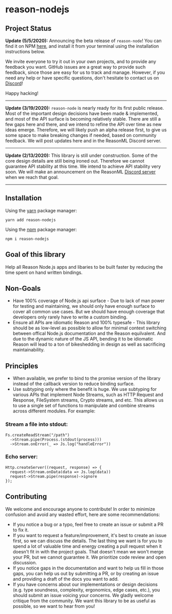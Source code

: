 # reason-nodejs

## Project Status

**Update (5/5/2020):**
Announcing the beta release of `reason-node`! You can find it on NPM [here](https://www.npmjs.com/package/reason-nodejs), and install it from your terminal using the installation instructions below.

We invite everyone to try it out in your own projects, and to provide any feedback you want. GitHub issues are a great way to provide such feedback, since those are easy for us to track and manage. However, if you need any help or have specific questions, don't hesitate to contact us on [Discord](https://discord.gg/7MgaPKW)!

Happy hacking!

----

**Update (3/19/2020):**
`reason-node` is nearly ready for its first public release. Most of the important design decisions have been made & implemented, and most of the API surface is becoming relatively stable. There are still a few gaps here and there, and we intend to refine the API over time as new ideas emerge. Therefore, we will likely push an alpha release first, to give us some space to make breaking changes if needed, based on community feedback. We will post updates here and in the ReasonML Discord server.

----

**Update (2/13/2020):**
This library is still under construction. Some of the core design details are still being ironed out. Therefore we cannot guarantee API stability at this time. We intend to achieve API stability very soon. We will make an announcement on the ReasonML [Discord server](https://discord.gg/7MgaPKW) when we reach that goal.

----

## Installation

Using the [yarn](https://yarnpkg.com/) package manager:

```shell
yarn add reason-nodejs
```

Using the [npm](https://www.npmjs.com/) package manager:

```shell
npm i reason-nodejs
```

## Goal of this library

Help all Reason Node.js apps and libaries to be built faster by reducing the time spent on hand written bindings.

## Non-Goals

- Have 100% coverage of Node.js api surface - Due to lack of man power for testing and maintaining, we should only have enough surface to cover all common use cases. But we should have enough coverage that developers only rarely have to write a custom binding.
- Ensure all APIs are idiomatic Reason and 100% typesafe - This library should be as low-level as possible to allow for minimal context switching between offical Node.js documentation and the Reason equilvalent. And due to the dynamic nature of the JS API, bending it to be idiomatic Reason will lead to a ton of bikeshedding in design as well as sacrificing maintainability.

## Principles

- When available, we prefer to bind to the promise version of the library instead of the callback version to reduce binding surface.
- Use subtyping only where the benefit is huge. We use subtyping for various APIs that implement Node Streams, such as HTTP Request and Response, FileSystem streams, Crypto streams, and etc. This allows us to use a single set of functions to manipulate and combine streams across different modules. For example:

### Stream a file into stdout:

```reason
Fs.createReadStream("/path")
  ->Stream.pipe(Process.(stdout(process)))
  ->Stream.onError(_ => Js.log("handleError"))
```

### Echo server:

```reason
Http.createServer((request, response) => {
  request->Stream.onData(data => Js.log(data))
  request->Stream.pipe(response)->ignore
});
```

## Contributing

We welcome and encourage anyone to contribute! In order to minimize confusion and avoid any wasted effort, here are some recommendations:

- If you notice a bug or a typo, feel free to create an issue or submit a PR to fix it.
- If you want to request a feature/improvement, it's best to create an issue first, so we can discuss the details. The last thing we want is for you to spend a lot of valuable time and energy creating a pull request when it doesn't fit in with the project goals. That doesn't mean we won't merge your PR, but we cannot guarantee it. We prioritize code review and open discussion.
- If you notice gaps in the documentation and want to help us fill in those gaps, you can help us out by submitting a PR, or by creating an issue and providing a draft of the docs you want to add.
- If you have concerns about our implementations or design decisions (e.g. type soundness, complexity, ergonomics, edge cases, etc.), you should submit an issue voicing your concerns. We gladly welcome critique from the community. We want this library to be as useful as possible, so we want to hear from you!
